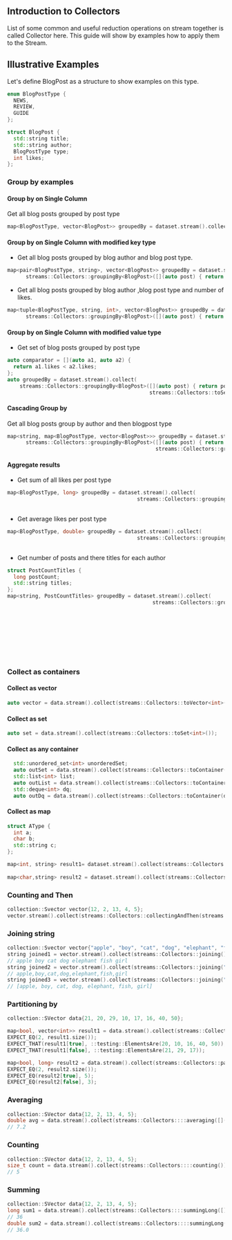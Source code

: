 ## Introduction to Collectors
List of some common and useful reduction operations on stream together is called Collector here. This guide will show by examples how to apply them to the Stream.

## Illustrative Examples
Let's define BlogPost as a structure to show examples on this type.

```c++
enum BlogPostType {
  NEWS,
  REVIEW,
  GUIDE
};

struct BlogPost {
  std::string title;
  std::string author;
  BlogPostType type;
  int likes;
};
```

### Group by examples

#### Group by on Single Column
Get all blog posts grouped by post type
```c++
map<BlogPostType, vector<BlogPost>> groupedBy = dataset.stream().collect(streams::Collectors::groupingBy<BlogPost>([](auto post) { return post.type; }));
```

#### Group by on Single Column with modified key type
- Get all blog posts grouped by blog author and blog post type.
```c++
map<pair<BlogPostType, string>, vector<BlogPost>> groupedBy = dataset.stream().collect(
      streams::Collectors::groupingBy<BlogPost>([](auto post) { return std::pair{post.type, post.author}; }));
```
- Get all blog posts grouped by blog author ,blog post type and number of likes.
```c++
map<tuple<BlogPostType, string, int>, vector<BlogPost>> groupedBy = dataset.stream().collect(
      streams::Collectors::groupingBy<BlogPost>([](auto post) { return std::tuple{post.type, post.author, post.likes}; }));
```

#### Group by on Single Column with modified value type
- Get set of blog posts grouped by post type
```c++
auto comparator = [](auto a1, auto a2) {
  return a1.likes < a2.likes;
};
auto groupedBy = dataset.stream().collect(
    streams::Collectors::groupingBy<BlogPost>([](auto post) { return post.type; },
                                              streams::Collectors::toSet<BlogPost, decltype(comparator)>(comparator)));
```

#### Cascading Group by
Get all blog posts group by author and then blogpost type
```c++
map<string, map<BlogPostType, vector<BlogPost>>> groupedBy = dataset.stream().collect(
      streams::Collectors::groupingBy<BlogPost>([](auto post) { return post.author; },
                                                streams::Collectors::groupingBy<BlogPost>([](auto post) { return post.type; })));

```

#### Aggregate results
- Get sum of all likes per post type
```c++
map<BlogPostType, long> groupedBy = dataset.stream().collect(
                                          streams::Collectors::groupingBy<BlogPost>([](auto post) { return post.type; },
                                                                                    streams::Collectors::summingLong([](auto post) { return post.likes; })));

```
- Get average likes per post type
```c++
map<BlogPostType, double> groupedBy = dataset.stream().collect(
                                          streams::Collectors::groupingBy<BlogPost>([](auto post) { return post.type; },
                                                                                    streams::Collectors::averaging([](auto post) { return post.likes; })));

```
- Get number of posts and there titles for each author
```c++
struct PostCountTitles {
  long postCount;
  std::string titles;
}; 
map<string, PostCountTitles> groupedBy = dataset.stream().collect(
                                               streams::Collectors::groupingBy<BlogPost>([](auto post) { return post.author; },
                                                                                         streams::Collectors::collectingAndThen(streams::Collectors::toVector<BlogPost>(), [](auto posts) {
                                                                                           iterators::ListIterator iterator(posts.begin(), posts.end());
                                                                                           streams::Stream<BlogPost> postStream(iterator);
                                                                                           auto count = postStream.collect(streams::Collectors::counting());
                                                                                           auto titles = postStream.map([](auto post) { return post.title; })
                                                                                                                    .collect(streams::Collectors::joining(" : "));
                                                                                           return PostCountTitles{count, titles};
                                                                                         })));
```

### Collect as containers

#### Collect as vector
```c++
auto vector = data.stream().collect(streams::Collectors::toVector<int>());
```
#### Collect as set
```c++
auto set = data.stream().collect(streams::Collectors::toSet<int>());
```
#### Collect as any container
```c++
  std::unordered_set<int> unorderedSet;
  auto outSet = data.stream().collect(streams::Collectors::toContainer(unorderedSet));
  std::list<int> list;
  auto outList = data.stream().collect(streams::Collectors::toContainer(list));
  std::deque<int> dq;
  auto outDq = data.stream().collect(streams::Collectors::toContainer(dq));
```

#### Collect as map
```c++
struct AType {
  int a;
  char b;
  std::string c;
};

map<int, string> result1= dataset.stream().collect(streams::Collectors::toMap<AType>([](auto pod) { return pod.a; }, [](auto pod) { return pod.c; }));
  
map<char,string> result2 = dataset.stream().collect(streams::Collectors::toMap<AType>([](auto pod) { return pod.b; }, [](auto pod) { return pod.c; }, [](auto a1, auto a2) { return a1 + ", " + a2; }));
```

### Counting and Then
```c++
collection::Svector vector{12, 2, 13, 4, 5};
vector.stream().collect(streams::Collectors::collectingAndThen(streams::Collectors::counting(), [](auto count) { std::cout << count << std::endl; }));
```

### Joining string
```c++
collection::Svector vector{"apple", "boy", "cat", "dog", "elephant", "fish", "girl"};
string joined1 = vector.stream().collect(streams::Collectors::joining());
// apple boy cat dog elephant fish girl
string joined2 = vector.stream().collect(streams::Collectors::joining(","));
// apple,boy,cat,dog,elephant,fish,girl
string joined3 = vector.stream().collect(streams::Collectors::joining(", ", "[", "]"));
// [apple, boy, cat, dog, elephant, fish, girl]
```

### Partitioning by
```c++
collection::SVector data{21, 20, 29, 10, 17, 16, 40, 50};

map<bool, vector<int>> result1 = data.stream().collect(streams::Collectors::partitioningBy<int>([](auto element) { return element % 2 == 0; }));
EXPECT_EQ(2, result1.size());
EXPECT_THAT(result1[true], ::testing::ElementsAre(20, 10, 16, 40, 50));
EXPECT_THAT(result1[false], ::testing::ElementsAre(21, 29, 17));

map<bool, long> result2 = data.stream().collect(streams::Collectors::partitioningBy<int>([](auto element) { return element % 2 == 0; }, streams::Collectors::counting()));
EXPECT_EQ(2, result2.size());
EXPECT_EQ(result2[true], 5);
EXPECT_EQ(result2[false], 3);

```

### Averaging
```c++
collection::SVector data{12, 2, 13, 4, 5};
double avg = data.stream().collect(streams::Collectors::::averaging([](auto element) { return element * 1.0; });
// 7.2
```

### Counting
```c++
collection::SVector data{12, 2, 13, 4, 5};
size_t count = data.stream().collect(streams::Collectors::::counting());
// 5
```

### Summing
```c++
collection::SVector data{12, 2, 13, 4, 5};
long sum1 = data.stream().collect(streams::Collectors::::summingLong([](auto element) { return element; });
// 36
double sum2 = data.stream().collect(streams::Collectors::::summingLong([](auto element) { return element * 1.0; });
// 36.0
```

